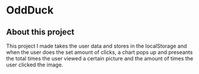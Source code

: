 # OddDuck

## About this project 
This project I made takes the user data and stores in the localStorage and when the user does the set amount of clicks, a chart pops up and preseants the total times the user viewed a certain picture and the amount of times the user clicked the image.
